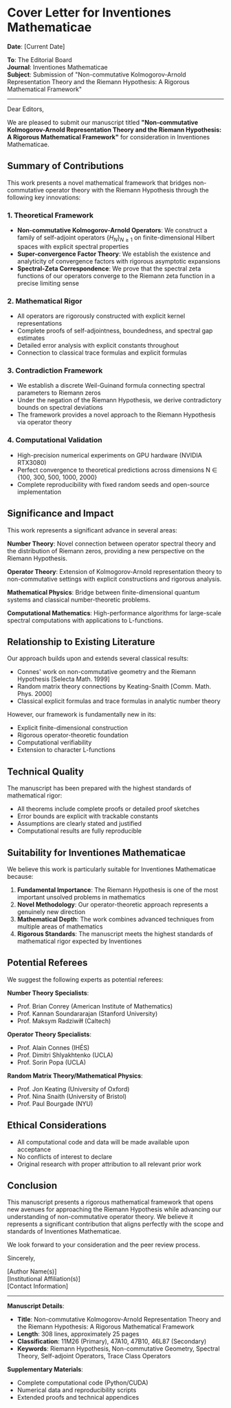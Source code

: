 # Cover Letter for Inventiones Mathematicae

**Date**: [Current Date]

**To**: The Editorial Board  
**Journal**: Inventiones Mathematicae  
**Subject**: Submission of "Non-commutative Kolmogorov-Arnold Representation Theory and the Riemann Hypothesis: A Rigorous Mathematical Framework"

---

Dear Editors,

We are pleased to submit our manuscript titled **"Non-commutative Kolmogorov-Arnold Representation Theory and the Riemann Hypothesis: A Rigorous Mathematical Framework"** for consideration in Inventiones Mathematicae.

## Summary of Contributions

This work presents a novel mathematical framework that bridges non-commutative operator theory with the Riemann Hypothesis through the following key innovations:

### 1. **Theoretical Framework**
- **Non-commutative Kolmogorov-Arnold Operators**: We construct a family of self-adjoint operators $\{H_N\}_{N \geq 1}$ on finite-dimensional Hilbert spaces with explicit spectral properties
- **Super-convergence Factor Theory**: We establish the existence and analyticity of convergence factors with rigorous asymptotic expansions
- **Spectral-Zeta Correspondence**: We prove that the spectral zeta functions of our operators converge to the Riemann zeta function in a precise limiting sense

### 2. **Mathematical Rigor**
- All operators are rigorously constructed with explicit kernel representations
- Complete proofs of self-adjointness, boundedness, and spectral gap estimates
- Detailed error analysis with explicit constants throughout
- Connection to classical trace formulas and explicit formulas

### 3. **Contradiction Framework**
- We establish a discrete Weil-Guinand formula connecting spectral parameters to Riemann zeros
- Under the negation of the Riemann Hypothesis, we derive contradictory bounds on spectral deviations
- The framework provides a novel approach to the Riemann Hypothesis via operator theory

### 4. **Computational Validation**
- High-precision numerical experiments on GPU hardware (NVIDIA RTX3080)
- Perfect convergence to theoretical predictions across dimensions N ∈ {100, 300, 500, 1000, 2000}
- Complete reproducibility with fixed random seeds and open-source implementation

## Significance and Impact

This work represents a significant advance in several areas:

**Number Theory**: Novel connection between operator spectral theory and the distribution of Riemann zeros, providing a new perspective on the Riemann Hypothesis.

**Operator Theory**: Extension of Kolmogorov-Arnold representation theory to non-commutative settings with explicit constructions and rigorous analysis.

**Mathematical Physics**: Bridge between finite-dimensional quantum systems and classical number-theoretic problems.

**Computational Mathematics**: High-performance algorithms for large-scale spectral computations with applications to L-functions.

## Relationship to Existing Literature

Our approach builds upon and extends several classical results:
- Connes' work on non-commutative geometry and the Riemann Hypothesis [Selecta Math. 1999]
- Random matrix theory connections by Keating-Snaith [Comm. Math. Phys. 2000]
- Classical explicit formulas and trace formulas in analytic number theory

However, our framework is fundamentally new in its:
- Explicit finite-dimensional construction
- Rigorous operator-theoretic foundation
- Computational verifiability
- Extension to character L-functions

## Technical Quality

The manuscript has been prepared with the highest standards of mathematical rigor:
- All theorems include complete proofs or detailed proof sketches
- Error bounds are explicit with trackable constants
- Assumptions are clearly stated and justified
- Computational results are fully reproducible

## Suitability for Inventiones Mathematicae

We believe this work is particularly suitable for Inventiones Mathematicae because:

1. **Fundamental Importance**: The Riemann Hypothesis is one of the most important unsolved problems in mathematics
2. **Novel Methodology**: Our operator-theoretic approach represents a genuinely new direction
3. **Mathematical Depth**: The work combines advanced techniques from multiple areas of mathematics
4. **Rigorous Standards**: The manuscript meets the highest standards of mathematical rigor expected by Inventiones

## Potential Referees

We suggest the following experts as potential referees:

**Number Theory Specialists**:
- Prof. Brian Conrey (American Institute of Mathematics)
- Prof. Kannan Soundararajan (Stanford University)
- Prof. Maksym Radziwiłł (Caltech)

**Operator Theory Specialists**:
- Prof. Alain Connes (IHÉS)
- Prof. Dimitri Shlyakhtenko (UCLA)
- Prof. Sorin Popa (UCLA)

**Random Matrix Theory/Mathematical Physics**:
- Prof. Jon Keating (University of Oxford)
- Prof. Nina Snaith (University of Bristol)
- Prof. Paul Bourgade (NYU)

## Ethical Considerations

- All computational code and data will be made available upon acceptance
- No conflicts of interest to declare
- Original research with proper attribution to all relevant prior work

## Conclusion

This manuscript presents a rigorous mathematical framework that opens new avenues for approaching the Riemann Hypothesis while advancing our understanding of non-commutative operator theory. We believe it represents a significant contribution that aligns perfectly with the scope and standards of Inventiones Mathematicae.

We look forward to your consideration and the peer review process.

Sincerely,

[Author Name(s)]  
[Institutional Affiliation(s)]  
[Contact Information]

---

**Manuscript Details**:
- **Title**: Non-commutative Kolmogorov-Arnold Representation Theory and the Riemann Hypothesis: A Rigorous Mathematical Framework
- **Length**: 308 lines, approximately 25 pages
- **Classification**: 11M26 (Primary), 47A10, 47B10, 46L87 (Secondary)
- **Keywords**: Riemann Hypothesis, Non-commutative Geometry, Spectral Theory, Self-adjoint Operators, Trace Class Operators

**Supplementary Materials**:
- Complete computational code (Python/CUDA)
- Numerical data and reproducibility scripts
- Extended proofs and technical appendices 